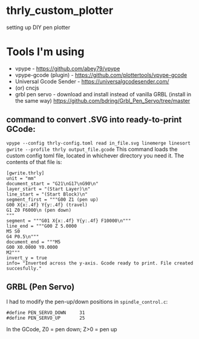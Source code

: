 # thrly_custom_plotter
 setting up DIY pen plotter

# Tools I'm using

- vpype - https://github.com/abey79/vpype
- vpype-gcode (plugin) - https://github.com/plottertools/vpype-gcode
- Universal Gcode Sender - https://universalgcodesender.com/
- (or) cncjs
- grbl pen servo - download and install instead of vanilla GRBL (install in the same way) https://github.com/bdring/Grbl_Pen_Servo/tree/master

## command to convert .SVG into ready-to-print GCode:
`vpype --config thrly-config.toml read in_file.svg linemerge linesort gwrite --profile thrly output_file.gcode`
This command loads the custom config toml file, located in whichever directory you need it. The contents of that file is:

```
[gwrite.thrly]
unit = "mm"
document_start = "G21\nG17\nG90\n"
layer_start = "(Start Layer)\n"
line_start = "(Start Block)\n"
segment_first = """G00 Z1 (pen up)
G00 X{x:.4f} Y{y:.4f} (travel)
G1 Z0 F6000\n (pen down)
"""
segment = """G01 X{x:.4f} Y{y:.4f} F10000\n"""
line_end = """G00 Z 5.0000
M5 S0
G4 P0.5\n"""
document_end = """M5
G00 X0.0000 Y0.0000
M2"""
invert_y = true
info= "Inverted across the y-axis. Gcode ready to print. File created succesfully."
```

## GRBL (Pen Servo)
I had to modify the pen-up/down positions in `spindle_control.c`:
```
#define PEN_SERVO_DOWN     31      
#define PEN_SERVO_UP       25
```

In the GCode, Z0 = pen down; Z>0 = pen up